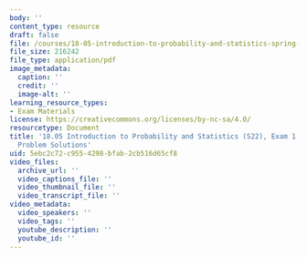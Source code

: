 ```yaml
---
body: ''
content_type: resource
draft: false
file: /courses/18-05-introduction-to-probability-and-statistics-spring-2022/mit18_05_s22_exam1_rev_pset_sol.pdf
file_size: 216242
file_type: application/pdf
image_metadata:
  caption: ''
  credit: ''
  image-alt: ''
learning_resource_types:
- Exam Materials
license: https://creativecommons.org/licenses/by-nc-sa/4.0/
resourcetype: Document
title: '18.05 Introduction to Probability and Statistics (S22), Exam 1 Review: In-class:
  Problem Solutions'
uid: 5ebc2c72-c955-4298-bfab-2cb516d65cf8
video_files:
  archive_url: ''
  video_captions_file: ''
  video_thumbnail_file: ''
  video_transcript_file: ''
video_metadata:
  video_speakers: ''
  video_tags: ''
  youtube_description: ''
  youtube_id: ''
---
```

